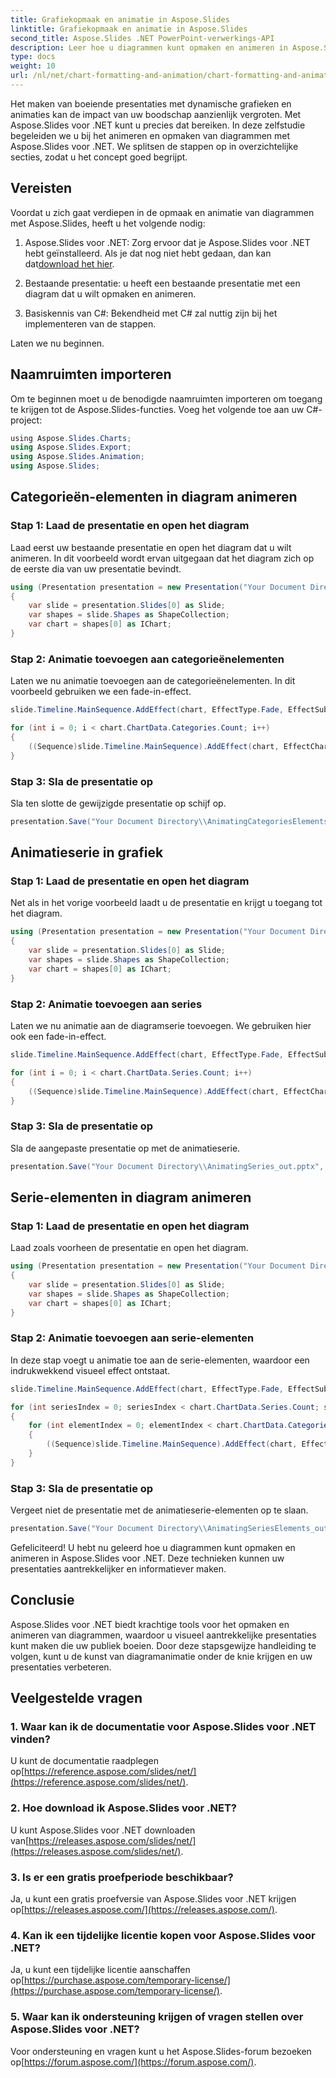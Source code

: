 ```yaml
---
title: Grafiekopmaak en animatie in Aspose.Slides
linktitle: Grafiekopmaak en animatie in Aspose.Slides
second_title: Aspose.Slides .NET PowerPoint-verwerkings-API
description: Leer hoe u diagrammen kunt opmaken en animeren in Aspose.Slides voor .NET, waarmee u uw presentaties kunt verbeteren met boeiende beelden.
type: docs
weight: 10
url: /nl/net/chart-formatting-and-animation/chart-formatting-and-animation/
---
```


Het maken van boeiende presentaties met dynamische grafieken en animaties kan de impact van uw boodschap aanzienlijk vergroten. Met Aspose.Slides voor .NET kunt u precies dat bereiken. In deze zelfstudie begeleiden we u bij het animeren en opmaken van diagrammen met Aspose.Slides voor .NET. We splitsen de stappen op in overzichtelijke secties, zodat u het concept goed begrijpt.

## Vereisten

Voordat u zich gaat verdiepen in de opmaak en animatie van diagrammen met Aspose.Slides, heeft u het volgende nodig:

1.  Aspose.Slides voor .NET: Zorg ervoor dat je Aspose.Slides voor .NET hebt geïnstalleerd. Als je dat nog niet hebt gedaan, dan kan dat[download het hier](https://releases.aspose.com/slides/net/).

2. Bestaande presentatie: u heeft een bestaande presentatie met een diagram dat u wilt opmaken en animeren.

3. Basiskennis van C#: Bekendheid met C# zal nuttig zijn bij het implementeren van de stappen.

Laten we nu beginnen.

## Naamruimten importeren

Om te beginnen moet u de benodigde naamruimten importeren om toegang te krijgen tot de Aspose.Slides-functies. Voeg het volgende toe aan uw C#-project:

```csharp
﻿using Aspose.Slides.Charts;
using Aspose.Slides.Export;
using Aspose.Slides.Animation;
using Aspose.Slides;
```

## Categorieën-elementen in diagram animeren

### Stap 1: Laad de presentatie en open het diagram

Laad eerst uw bestaande presentatie en open het diagram dat u wilt animeren. In dit voorbeeld wordt ervan uitgegaan dat het diagram zich op de eerste dia van uw presentatie bevindt.

```csharp
using (Presentation presentation = new Presentation("Your Document Directory\\ExistingChart.pptx"))
{
    var slide = presentation.Slides[0] as Slide;
    var shapes = slide.Shapes as ShapeCollection;
    var chart = shapes[0] as IChart;
}
```

### Stap 2: Animatie toevoegen aan categorieënelementen

Laten we nu animatie toevoegen aan de categorieënelementen. In dit voorbeeld gebruiken we een fade-in-effect.

```csharp
slide.Timeline.MainSequence.AddEffect(chart, EffectType.Fade, EffectSubtype.None, EffectTriggerType.AfterPrevious);

for (int i = 0; i < chart.ChartData.Categories.Count; i++)
{
    ((Sequence)slide.Timeline.MainSequence).AddEffect(chart, EffectChartMinorGroupingType.ByElementInCategory, 0, i, EffectType.Appear, EffectSubtype.None, EffectTriggerType.AfterPrevious);
}
```

### Stap 3: Sla de presentatie op

Sla ten slotte de gewijzigde presentatie op schijf op.

```csharp
presentation.Save("Your Document Directory\\AnimatingCategoriesElements_out.pptx", SaveFormat.Pptx);
```

## Animatieserie in grafiek

### Stap 1: Laad de presentatie en open het diagram

Net als in het vorige voorbeeld laadt u de presentatie en krijgt u toegang tot het diagram.

```csharp
using (Presentation presentation = new Presentation("Your Document Directory\\ExistingChart.pptx"))
{
    var slide = presentation.Slides[0] as Slide;
    var shapes = slide.Shapes as ShapeCollection;
    var chart = shapes[0] as IChart;
}
```

### Stap 2: Animatie toevoegen aan series

Laten we nu animatie aan de diagramserie toevoegen. We gebruiken hier ook een fade-in-effect.

```csharp
slide.Timeline.MainSequence.AddEffect(chart, EffectType.Fade, EffectSubtype.None, EffectTriggerType.AfterPrevious);

for (int i = 0; i < chart.ChartData.Series.Count; i++)
{
    ((Sequence)slide.Timeline.MainSequence).AddEffect(chart, EffectChartMajorGroupingType.BySeries, i, EffectType.Appear, EffectSubtype.None, EffectTriggerType.AfterPrevious);
}
```

### Stap 3: Sla de presentatie op

Sla de aangepaste presentatie op met de animatieserie.

```csharp
presentation.Save("Your Document Directory\\AnimatingSeries_out.pptx", SaveFormat.Pptx);
```

## Serie-elementen in diagram animeren

### Stap 1: Laad de presentatie en open het diagram

Laad zoals voorheen de presentatie en open het diagram.

```csharp
using (Presentation presentation = new Presentation("Your Document Directory\\ExistingChart.pptx"))
{
    var slide = presentation.Slides[0] as Slide;
    var shapes = slide.Shapes as ShapeCollection;
    var chart = shapes[0] as IChart;
}
```

### Stap 2: Animatie toevoegen aan serie-elementen

In deze stap voegt u animatie toe aan de serie-elementen, waardoor een indrukwekkend visueel effect ontstaat.

```csharp
slide.Timeline.MainSequence.AddEffect(chart, EffectType.Fade, EffectSubtype.None, EffectTriggerType.AfterPrevious);

for (int seriesIndex = 0; seriesIndex < chart.ChartData.Series.Count; seriesIndex++)
{
    for (int elementIndex = 0; elementIndex < chart.ChartData.Categories.Count; elementIndex++)
    {
        ((Sequence)slide.Timeline.MainSequence).AddEffect(chart, EffectChartMinorGroupingType.ByElementInSeries, seriesIndex, elementIndex, EffectType.Appear, EffectSubtype.None, EffectTriggerType.AfterPrevious);
    }
}
```

### Stap 3: Sla de presentatie op

Vergeet niet de presentatie met de animatieserie-elementen op te slaan.

```csharp
presentation.Save("Your Document Directory\\AnimatingSeriesElements_out.pptx", SaveFormat.Pptx);
```

Gefeliciteerd! U hebt nu geleerd hoe u diagrammen kunt opmaken en animeren in Aspose.Slides voor .NET. Deze technieken kunnen uw presentaties aantrekkelijker en informatiever maken.

## Conclusie

Aspose.Slides voor .NET biedt krachtige tools voor het opmaken en animeren van diagrammen, waardoor u visueel aantrekkelijke presentaties kunt maken die uw publiek boeien. Door deze stapsgewijze handleiding te volgen, kunt u de kunst van diagramanimatie onder de knie krijgen en uw presentaties verbeteren.

## Veelgestelde vragen

### 1. Waar kan ik de documentatie voor Aspose.Slides voor .NET vinden?

 U kunt de documentatie raadplegen op[https://reference.aspose.com/slides/net/](https://reference.aspose.com/slides/net/).

### 2. Hoe download ik Aspose.Slides voor .NET?

 U kunt Aspose.Slides voor .NET downloaden van[https://releases.aspose.com/slides/net/](https://releases.aspose.com/slides/net/).

### 3. Is er een gratis proefperiode beschikbaar?

 Ja, u kunt een gratis proefversie van Aspose.Slides voor .NET krijgen op[https://releases.aspose.com/](https://releases.aspose.com/).

### 4. Kan ik een tijdelijke licentie kopen voor Aspose.Slides voor .NET?

 Ja, u kunt een tijdelijke licentie aanschaffen op[https://purchase.aspose.com/temporary-license/](https://purchase.aspose.com/temporary-license/).

### 5. Waar kan ik ondersteuning krijgen of vragen stellen over Aspose.Slides voor .NET?

 Voor ondersteuning en vragen kunt u het Aspose.Slides-forum bezoeken op[https://forum.aspose.com/](https://forum.aspose.com/).


